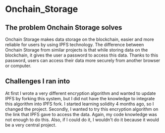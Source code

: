 # Onchain_Storage
## The problem Onchain Storage solves
Onchain Storage makes data storage on the blockchain, easier and more reliable for users by using IPFS technology. The difference between Onchain Storage from similar projects is that while storing data on the blockchain, it gives the user a password to access this data. Thanks to this password, users can access their data more securely from another browser or computer.

## Challenges I ran into
At first I wrote a very different encryption algorithm and wanted to update IPFS by forking this system, but I did not have the knowledge to integrate this algorithm into IPFS fork. I started learning solidity 4 months ago, so I changed the project. Secondly, I wanted to try this encryption algorithm on the link that IPFS gave to access the data. Again, my code knowledge was not enough to do this. Also, if I could do it, I wouldn't do it because it would be a very central project.

